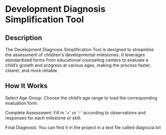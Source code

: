 # Development Diagnosis Simplification Tool
## Description
The Development Diagnosis Simplification Tool is designed to streamline the assessment of children's developmental milestones. It leverages standardized forms from educational counseling centers to evaluate a child’s growth and progress at various ages, making the process faster, clearer, and more reliable
## How It Works
Select Age Group: Choose the child’s age range to load the corresponding evaluation form.

Complete Assessment: Fill in '+' or '-' according to observations and responses for each milestone or skill.

Final Diagnosis: You can find it in the project in a text file called diagnoza.txt 
